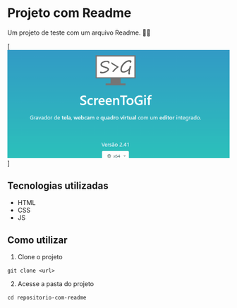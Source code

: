 # Projeto com Readme
Um projeto de teste com um arquivo Readme. 🐱‍💻

[<img src="./Animação-tela.gif" alt="gif da tela de screengif">]

## Tecnologias utilizadas
- HTML
- CSS
- JS

## Como utilizar
1. Clone o projeto
```
git clone <url>

```
2. Acesse a pasta do projeto
```
cd repositorio-com-readme

```